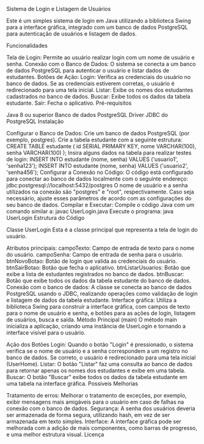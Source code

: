 Sistema de Login e Listagem de Usuários

Este é um simples sistema de login em Java utilizando a biblioteca Swing para a interface gráfica, integrado com um banco de dados PostgreSQL para autenticação de usuários e listagem de dados.

Funcionalidades

  Tela de Login: Permite ao usuário realizar login com um nome de usuário e senha.
  Conexão com o Banco de Dados: O sistema se conecta a um banco de dados PostgreSQL para autenticar o usuário e listar dados de estudantes.
  Botões de Ação:
  Login: Verifica as credenciais do usuário no banco de dados. Se as credenciais estiverem corretas, o usuário é redirecionado para uma tela inicial.
  Listar: Exibe os nomes dos estudantes cadastrados no banco de dados.
  Buscar: Exibe todos os dados da tabela estudante.
  Sair: Fecha o aplicativo.
Pré-requisitos

  Java 8 ou superior
  Banco de dados PostgreSQL
  Driver JDBC do PostgreSQL
Instalação

  Configurar o Banco de Dados:
  Crie um banco de dados PostgreSQL (por exemplo, postgres).
  Crie a tabela estudante com a seguinte estrutura:
  CREATE TABLE estudante (
      id SERIAL PRIMARY KEY,
      nome VARCHAR(100),
      senha VARCHAR(100)
  );
  Insira alguns dados na tabela para realizar testes de login:
  INSERT INTO estudante (nome, senha) VALUES ('usuario1', 'senha123');
  INSERT INTO estudante (nome, senha) VALUES ('usuario2', 'senha456');
  Configurar a Conexão no Código:
  O código está configurado para conectar ao banco de dados localmente com o seguinte endereço:
  jdbc:postgresql://localhost:5432/postgres
  O nome de usuário e a senha utilizados na conexão são "postgres" e "root", respectivamente. Caso seja necessário, ajuste esses parâmetros de acordo com as configurações do seu banco de dados.
  Compilar e Executar:
  Compile o código Java com um comando similar a:
  javac UserLogin.java
  Execute o programa:
  java UserLogin
  Estrutura do Código

  Classe UserLogin
  Esta é a classe principal que representa a tela de login do usuário.

Atributos principais:
  campoTexto: Campo de entrada de texto para o nome do usuário.
  campoSenha: Campo de entrada de senha para o usuário.
  btnNovoBotao: Botão de login que valida as credenciais do usuário.
  btnSairBotao: Botão que fecha o aplicativo.
  btnListarUsuarios: Botão que exibe a lista de estudantes registrados no banco de dados.
  btnBuscar: Botão que exibe todos os dados da tabela estudante do banco de dados.
  Conexão com o banco de dados:
  A classe se conecta ao banco de dados PostgreSQL usando o JDBC, realizando operações como validação de login e listagem de dados da tabela estudante.
Interface gráfica:
  Utiliza a biblioteca Swing para construir a interface gráfica, com campos de texto para o nome de usuário e senha, e botões para as ações de login, listagem de usuários, busca e saída.
  Método Principal (main)
  O método main inicializa a aplicação, criando uma instância de UserLogin e tornando a interface visível para o usuário.

Ação dos Botões
  Login: Quando o botão "Login" é pressionado, o sistema verifica se o nome de usuário e a senha correspondem a um registro no banco de dados. Se correto, o usuário é redirecionado para uma tela inicial (UserHome).
  Listar: O botão "Listar" faz uma consulta ao banco de dados para retornar apenas os nomes dos estudantes e exibe em uma tabela.
  Buscar: O botão "Buscar" exibe todos os dados da tabela estudante em uma tabela na interface gráfica.
  Possíveis Melhorias

Tratamento de erros: Melhorar o tratamento de exceções, por exemplo, exibir mensagens mais amigáveis para o usuário em caso de falhas na conexão com o banco de dados.
  Segurança: A senha dos usuários deveria ser armazenada de forma segura, utilizando hash, em vez de ser armazenada em texto simples.
  Interface: A interface gráfica pode ser melhorada com a adição de mais componentes, como barras de progresso, e uma melhor estrutura visual.
  Licença
